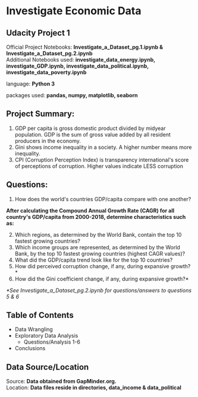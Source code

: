 # Investigate Economic Data
## Udacity Project 1

Official Project Notebooks: **Investigate_a_Dataset_pg.1.ipynb & Investigate_a_Dataset_pg.2.ipynb**<br/>
Additional Notebooks used: **investigate_data_energy.ipynb, investigate_GDP.ipynb, investigate_data_political.ipynb, investigate_data_poverty.ipynb**

language: **Python 3**

packages used: **pandas, numpy, matplotlib, seaborn**

## Project Summary:
1. GDP per capita is gross domestic product divided by midyear population. GDP is the sum of gross value added by all resident producers in the economy.
2. Gini shows income inequality in a society. A higher number means more inequality.
3. CPI (Corruption Perception Index) is transparency international's score of perceptions of corruption. Higher values indicate LESS corruption

## Questions:
1. How does the world's countries GDP/capita compare with one another?

**After calculating the Compound Annual Growth Rate (CAGR) for all country's GDP/capita from 2000-2018, determine characteristics such as:**

2. Which regions, as determined by the World Bank, contain the top 10 fastest growing countries?
3. Which income groups are represented, as determined by the World Bank, by the top 10 fastest growing countries (highest CAGR values)?
4. What did the GDP/capita trend look like for the top 10 countries?
5. How did perceived corruption change, if any, during expansive growth?*
6. How did the Gini coefficient change, if any, during expansive growth?*

_*See Investigate_a_Dataset_pg.2.ipynb for questions/answers to questions 5 & 6_

## Table of Contents
- Data Wrangling
- Exploratory Data Analysis
  - Questions/Analysis 1-6
- Conclusions

## Data Source/Location
Source: **Data obtained from GapMinder.org.** <br/>
Location: **Data files reside in directories, data_income & data_political**
